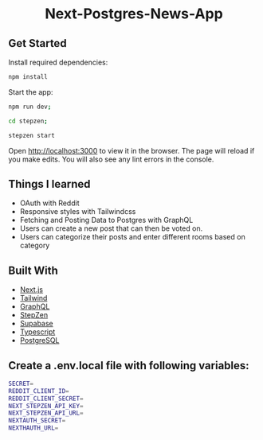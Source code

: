 <h1 align="center">
Next-Postgres-News-App
<project-name></h1>

## Get Started

Install required dependencies:

```sh
npm install
```

Start the app:

```sh
npm run dev;

cd stepzen;

stepzen start
```

Open [http://localhost:3000](http://localhost:3000) to view it in the browser. The page will reload if you make edits.
You will also see any lint errors in the console.

## Things I learned

- OAuth with Reddit
- Responsive styles with Tailwindcss
- Fetching and Posting Data to Postgres with GraphQL
- Users can create a new post that can then be voted on.
- Users can categorize their posts and enter different rooms based on category

## Built With

- [Next.js](https://nextjs.org/docs/getting-started)
- [Tailwind](https://tailwindcss.com/)
- [GraphQL](https://graphql.org/)
- [StepZen](https://stepzen.com/)
- [Supabase](https://supabase.com/)
- [Typescript](https://nextjs.org/docs/basic-features/typescript)
- [PostgreSQL](https://www.postgresql.org/)

## Create a .env.local file with following variables:

```sh
SECRET=
REDDIT_CLIENT_ID=
REDDIT_CLIENT_SECRET=
NEXT_STEPZEN_API_KEY=
NEXT_STEPZEN_API_URL=
NEXTAUTH_SECRET=
NEXTHAUTH_URL=
```
